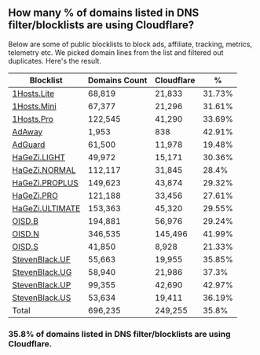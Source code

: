 ## How many % of domains listed in DNS filter/blocklists are using Cloudflare?


Below are some of public blocklists to block ads, affiliate, tracking, metrics, telemetry etc.
We picked domain lines from the list and filtered out duplicates.
Here's the result.


| Blocklist | Domains Count | Cloudflare | % |
| --- | --- | --- | --- |
| [1Hosts.Lite](https://raw.githubusercontent.com/badmojr/1Hosts/master/Lite/hosts.win) | 68,819 | 21,833 | 31.73% |
| [1Hosts.Mini](https://raw.githubusercontent.com/badmojr/1Hosts/master/mini/hosts.win) | 67,377 | 21,296 | 31.61% |
| [1Hosts.Pro](https://raw.githubusercontent.com/badmojr/1Hosts/master/Pro/hosts.win) | 122,545 | 41,290 | 33.69% |
| [AdAway](https://raw.githubusercontent.com/AdAway/adaway.github.io/master/hosts.txt) | 1,953 | 838 | 42.91% |
| [AdGuard](https://adguardteam.github.io/AdGuardSDNSFilter/Filters/filter.txt) | 61,500 | 11,978 | 19.48% |
| [HaGeZi.LIGHT](https://raw.githubusercontent.com/hagezi/dns-blocklists/main/hosts/light.txt) | 49,972 | 15,171 | 30.36% |
| [HaGeZi.NORMAL](https://raw.githubusercontent.com/hagezi/dns-blocklists/main/hosts/multi.txt) | 112,117 | 31,845 | 28.4% |
| [HaGeZi.PROPLUS](https://raw.githubusercontent.com/hagezi/dns-blocklists/main/hosts/pro.plus.txt) | 149,623 | 43,874 | 29.32% |
| [HaGeZi.PRO](https://raw.githubusercontent.com/hagezi/dns-blocklists/main/hosts/pro.txt) | 121,188 | 33,456 | 27.61% |
| [HaGeZi.ULTIMATE](https://raw.githubusercontent.com/hagezi/dns-blocklists/main/hosts/ultimate.txt) | 153,363 | 45,320 | 29.55% |
| [OISD.B](https://big.oisd.nl/dnsmasq) | 194,881 | 56,976 | 29.24% |
| [OISD.N](https://nsfw.oisd.nl/dnsmasq) | 346,535 | 145,496 | 41.99% |
| [OISD.S](https://small.oisd.nl/dnsmasq) | 41,850 | 8,928 | 21.33% |
| [StevenBlack.UF](https://raw.githubusercontent.com/StevenBlack/hosts/master/alternates/fakenews/hosts) | 55,663 | 19,955 | 35.85% |
| [StevenBlack.UG](https://raw.githubusercontent.com/StevenBlack/hosts/master/alternates/gambling/hosts) | 58,940 | 21,986 | 37.3% |
| [StevenBlack.UP](https://raw.githubusercontent.com/StevenBlack/hosts/master/alternates/porn/hosts) | 99,355 | 42,690 | 42.97% |
| [StevenBlack.US](https://raw.githubusercontent.com/StevenBlack/hosts/master/alternates/social/hosts) | 53,634 | 19,411 | 36.19% |
| Total | 696,235 | 249,255 | 35.8% |


### 35.8% of domains listed in DNS filter/blocklists are using Cloudflare.